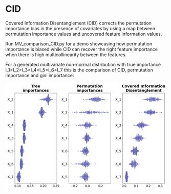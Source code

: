# CID
Covered Information Disentanglement (CID) corrects the permutation importance bias in the presence of covariates by using a map between permutation importance values and uncovered feature information values.


Run MV_comparison_CID.py for a demo showcasing how permutation importance is biased while CID can recover the right feature importance when there is high multicollinearity between the features. 

For a generated multivariate non-normal distribution with true importance I_1>I_2>I_3>I_4>I_5=I_6>I_7 this is the comparison of CID, permutation importance and gini importance:

![MV_non_normal_CID_comparison](https://github.com/JBPereira/CID/blob/main/plots/MV_non_normal_CID_comparison.png)

